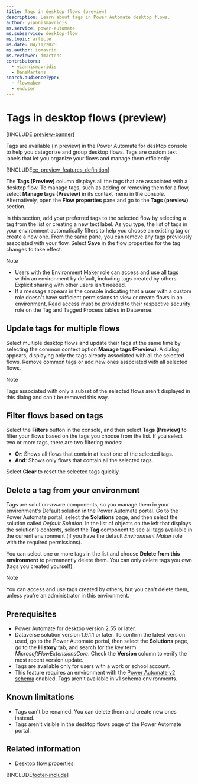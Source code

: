 ```yaml
---
title: Tags in desktop flows (preview)
description: Learn about tags in Power Automate desktop flows.
author: yiannismavridis
ms.service: power-automate
ms.subservice: desktop-flow
ms.topic: article
ms.date: 04/11/2025
ms.author: iomavrid
ms.reviewer: dmartens
contributors:
  - yiannismavridis
  - DanaMartens
search.audienceType: 
  - flowmaker
  - enduser
---
```


# Tags in desktop flows (preview)

[!INCLUDE [preview-banner](~/../shared-content/shared/preview-includes/preview-banner.md)]

Tags are available (in preview) in the Power Automate for desktop console to help you categorize and group desktop flows. Tags are custom text labels that let you organize your flows and manage them efficiently.

[!INCLUDE[cc_preview_features_definition](../includes/cc-preview-features-definition.md)]

The **Tags (Preview)** column displays all the tags that are associated with a desktop flow. To manage tags, such as adding or removing them for a flow, select **Manage tags (Preview)** in its context menu in the console. Alternatively, open the **Flow properties** pane and go to the **Tags (preview)** section.

In this section, add your preferred tags to the selected flow by selecting a tag from the list or creating a new text label. As you type, the list of tags in your environment automatically filters to help you choose an existing tag or create a new one. From the same pane, you can remove any tags previously associated with your flow. Select **Save** in the flow properties for the tag changes to take effect.

> [!NOTE]
> - Users with the Environment Maker role can access and use all tags within an environment by default, including tags created by others. Explicit sharing with other users isn't needed. 
> - If a message appears in the console indicating that a user with a custom role doesn't have sufficient permissions to view or create flows in an environment, Read access must be provided to their respective security role on the Tag and Tagged Process tables in Dataverse.

## Update tags for multiple flows

Select multiple desktop flows and update their tags at the same time by selecting the common context option **Manage tags (Preview)**. A dialog appears, displaying only the tags already associated with all the selected flows. Remove common tags or add new ones associated with all selected flows.

> [!NOTE]
> Tags associated with only a subset of the selected flows aren't displayed in this dialog and can't be removed this way.

## Filter flows based on tags

Select the **Filters** button in the console, and then select **Tags (Preview)** to filter your flows based on the tags you choose from the list. If you select two or more tags, there are two filtering modes:

- **Or**: Shows all flows that contain at least one of the selected tags.
- **And**: Shows only flows that contain all the selected tags.

Select **Clear** to reset the selected tags quickly.

## Delete a tag from your environment

Tags are solution-aware components, so you manage them in your environment's Default solution in the Power Automate portal. Go to the Power Automate portal, select the **Solutions** page, and then select the solution called *Default Solution*. In the list of objects on the left that displays the solution's contents, select the **Tag** component to see all tags available in the current environment (if you have the default *Environment Maker* role with the required permissions).

You can select one or more tags in the list and choose **Delete from this environment** to permanently delete them. You can only delete tags you own (tags you created yourself).

> [!NOTE]
> You can access and use tags created by others, but you can't delete them, unless you're an administrator in this environment.

## Prerequisites

- Power Automate for desktop version 2.55 or later.
- Dataverse solution version 1.9.1.1 or later. To confirm the latest version used, go to the Power Automate portal, then select the **Solutions** page, go to the **History** tab, and search for the key term *MicrosoftFlowExtensionsCore*. Check the **Version** column to verify the most recent version update.
- Tags are available only for users with a work or school account.
- This feature requires an environment with the [Power Automate v2 schema](schema.md) enabled. Tags aren't available in v1 schema environments.

## Known limitations

- Tags can't be renamed. You can delete them and create new ones instead.
- Tags aren't visible in the desktop flows page of the Power Automate portal.

## Related information

- [Desktop flow properties](console.md#desktop-flow-properties)

[!INCLUDE[footer-include](../includes/footer-banner.md)]
